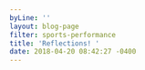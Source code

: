 ```yaml
---
byLine: ''
layout: blog-page
filter: sports-performance
title: 'Reflections! '
date: 2018-04-20 08:42:27 -0400
---
```

